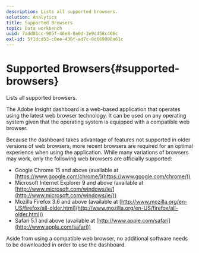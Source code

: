 ```yaml
---
description: Lists all supported browsers.
solution: Analytics
title: Supported Browsers
topic: Data workbench
uuid: 7add01cc-905f-46e8-8e0d-3e9d458c466c
exl-id: 5f1dcd53-c0ee-436f-ad7c-8d669008a61c
---
```

# Supported Browsers{#supported-browsers}

Lists all supported browsers.

The Adobe Insight dashboard is a web-based application that operates using the latest web browser technology. It can be used on any operating system given that the operating system is equipped with a compatible web browser.

Because the dashboard takes advantage of features not supported in older versions of web browsers, more recent browsers are required for an optimal experience when using the application. While many variations of browsers may work, only the following web browsers are officially supported:

* Google Chrome 15 and above (available at [https://www.google.com/chrome/](https://www.google.com/chrome/)) 
* Microsoft Internet Explorer 9 and above (available at [http://www.microsoft.com/windows/ie/](http://www.microsoft.com/windows/ie/)) 
* Mozilla Firefox 3.6 and above (available at [http://www.mozilla.org/en-US/firefox/all-older.html](http://www.mozilla.org/en-US/firefox/all-older.html)) 
* Safari 5.1 and above (available at [http://www.apple.com/safari](http://www.apple.com/safari))

Aside from using a compatible web browser, no additional software needs to be downloaded in order to use the dashboard.
